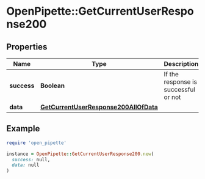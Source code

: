 # OpenPipette::GetCurrentUserResponse200

## Properties

| Name | Type | Description | Notes |
| ---- | ---- | ----------- | ----- |
| **success** | **Boolean** | If the response is successful or not | [optional] |
| **data** | [**GetCurrentUserResponse200AllOfData**](GetCurrentUserResponse200AllOfData.md) |  | [optional] |

## Example

```ruby
require 'open_pipette'

instance = OpenPipette::GetCurrentUserResponse200.new(
  success: null,
  data: null
)
```

